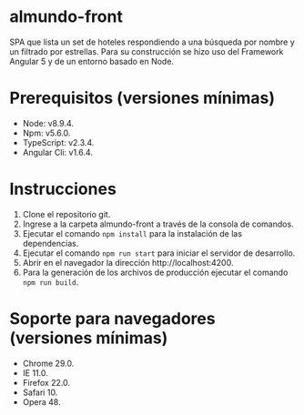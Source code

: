 # almundo-front
SPA que lista un set de hoteles respondiendo a una búsqueda por nombre y un filtrado por estrellas.
Para su construcción se hizo uso del Framework Angular 5 y de un entorno basado en Node.

# Prerequisitos (versiones mínimas)
- Node: v8.9.4.
- Npm: v5.6.0.
- TypeScript: v2.3.4.
- Angular Cli: v1.6.4.

# Instrucciones
1. Clone el repositorio git.
2. Ingrese a la carpeta almundo-front a través de la consola de comandos.
3. Ejecutar el comando `npm install` para la instalación de las dependencias.
4. Ejecutar el comando `npm run start` para iniciar el servidor de desarrollo.
5. Abrir en el navegador la dirección http://localhost:4200.
6. Para la generación de los archivos de producción ejecutar el comando `npm run build`.

# Soporte para navegadores (versiones mínimas)
- Chrome 29.0.
- IE 11.0.
- Firefox 22.0.
- Safari 10.
- Opera 48.
